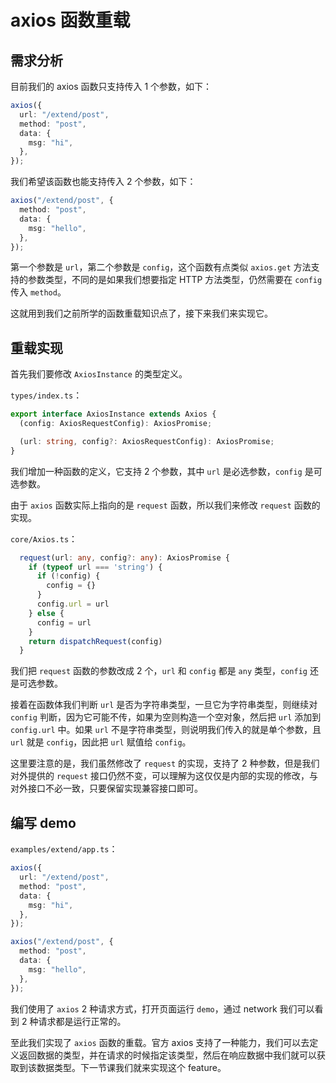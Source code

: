 # axios 函数重载

## 需求分析

目前我们的 axios 函数只支持传入 1 个参数，如下：

```typescript
axios({
  url: "/extend/post",
  method: "post",
  data: {
    msg: "hi",
  },
});
```

我们希望该函数也能支持传入 2 个参数，如下：

```typescript
axios("/extend/post", {
  method: "post",
  data: {
    msg: "hello",
  },
});
```

第一个参数是 `url`，第二个参数是 `config`，这个函数有点类似 `axios.get` 方法支持的参数类型，不同的是如果我们想要指定 HTTP 方法类型，仍然需要在 `config` 传入 `method`。

这就用到我们之前所学的函数重载知识点了，接下来我们来实现它。

## 重载实现

首先我们要修改 `AxiosInstance` 的类型定义。

`types/index.ts`：

```typescript
export interface AxiosInstance extends Axios {
  (config: AxiosRequestConfig): AxiosPromise;

  (url: string, config?: AxiosRequestConfig): AxiosPromise;
}
```

我们增加一种函数的定义，它支持 2 个参数，其中 `url` 是必选参数，`config` 是可选参数。

由于 `axios` 函数实际上指向的是 `request` 函数，所以我们来修改 `request` 函数的实现。

`core/Axios.ts`：

```typescript
  request(url: any, config?: any): AxiosPromise {
    if (typeof url === 'string') {
      if (!config) {
        config = {}
      }
      config.url = url
    } else {
      config = url
    }
    return dispatchRequest(config)
  }
```

我们把 `request` 函数的参数改成 2 个，`url` 和 `config` 都是 `any` 类型，`config` 还是可选参数。

接着在函数体我们判断 `url` 是否为字符串类型，一旦它为字符串类型，则继续对 `config` 判断，因为它可能不传，如果为空则构造一个空对象，然后把 `url` 添加到 `config.url` 中。如果 `url` 不是字符串类型，则说明我们传入的就是单个参数，且 `url` 就是 `config`，因此把 `url` 赋值给 `config`。

这里要注意的是，我们虽然修改了 `request` 的实现，支持了 2 种参数，但是我们对外提供的 `request` 接口仍然不变，可以理解为这仅仅是内部的实现的修改，与对外接口不必一致，只要保留实现兼容接口即可。

## 编写 demo

`examples/extend/app.ts`：

```typescript
axios({
  url: "/extend/post",
  method: "post",
  data: {
    msg: "hi",
  },
});

axios("/extend/post", {
  method: "post",
  data: {
    msg: "hello",
  },
});
```

我们使用了 `axios` 2 种请求方式，打开页面运行 `demo`，通过 network 我们可以看到 2 种请求都是运行正常的。

至此我们实现了 `axios` 函数的重载。官方 axios 支持了一种能力，我们可以去定义返回数据的类型，并在请求的时候指定该类型，然后在响应数据中我们就可以获取到该数据类型。下一节课我们就来实现这个 feature。
